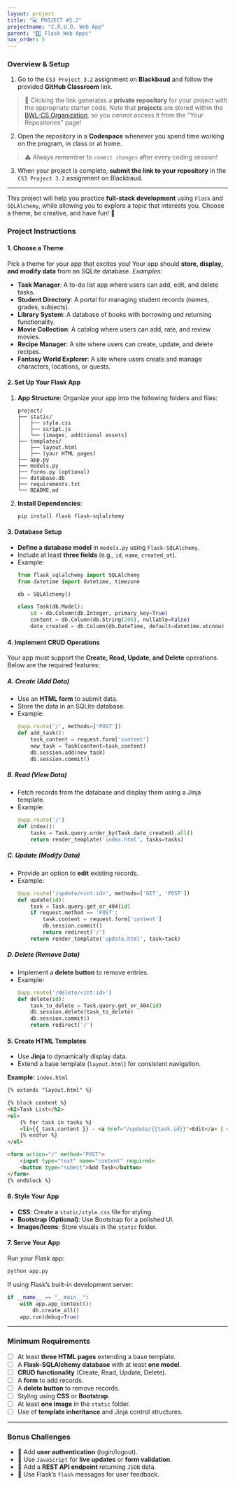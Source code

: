 ```yaml
---
layout: project
title: "💻 PROJECT #3.2"
projectname: "C.R.U.D. Web App"
parent: "3️⃣ Flask Web Apps"
nav_order: 5
---
```


### Overview & Setup

<div class="setup" markdown="block">

1. Go to the `CS3 Project 3.2` assignment on **Blackbaud** and follow the provided **GitHub Classroom** link.
  > 📁 Clicking the link generates a **private repository** for your project with the appropriate starter code. Note that **projects** are stored within the [BWL-CS Organization](https://github.com/BWL-CS), so you _cannot_ access it from the "Your Repositories" page!
2. Open the repository in a **Codespace** whenever you spend time working on the program, in class or at home. 
  > ⚠️ Always remember to `commit changes` after every coding session!
3. When your project is complete, **submit the link to your repository** in the `CS3 Project 3.2` assignment on Blackbaud.

</div>

---

This project will help you practice **full-stack development** using `Flask` and `SQLAlchemy`, while allowing you to explore a topic that interests you. Choose a theme, be creative, and have fun! 🚀

### **Project Instructions**

#### **1. Choose a Theme**
Pick a theme for your app that excites you! Your app should **store, display, and modify data** from an SQLite database. _Examples:_

- **Task Manager**: A to-do list app where users can add, edit, and delete tasks.
- **Student Directory**: A portal for managing student records (names, grades, subjects).
- **Library System**: A database of books with borrowing and returning functionality.
- **Movie Collection**: A catalog where users can add, rate, and review movies.
- **Recipe Manager**: A site where users can create, update, and delete recipes.
- **Fantasy World Explorer**: A site where users create and manage characters, locations, or quests.

#### **2. Set Up Your Flask App**
1. **App Structure**: Organize your app into the following folders and files:
    ```
    project/
    ├── static/
    │   ├── style.css
    │   ├── script.js
    │   └── (images, additional assets)
    ├── templates/
    │   ├── layout.html
    │   ├── (your HTML pages)
    ├── app.py
    ├── models.py
    ├── forms.py (optional)
    ├── database.db
    ├── requirements.txt
    └── README.md
    ```

2. **Install Dependencies**:
   ```bash
   pip install flask flask-sqlalchemy
   ```

#### **3. Database Setup**
- **Define a database model** in `models.py` using `Flask-SQLAlchemy`.
- Include at least **three fields** (e.g., `id`, `name`, `created_at`).
- Example:
   ```python
   from flask_sqlalchemy import SQLAlchemy
   from datetime import datetime, timezone

   db = SQLAlchemy()

   class Task(db.Model):
       id = db.Column(db.Integer, primary_key=True)
       content = db.Column(db.String(200), nullable=False)
       date_created = db.Column(db.DateTime, default=datetime.utcnow)
   ```

#### **4. Implement CRUD Operations**
Your app must support the **Create, Read, Update, and Delete** operations. Below are the required features:

##### **A. Create (Add Data)**
- Use an **HTML form** to submit data.
- Store the data in an SQLite database.
- Example:
   ```python
   @app.route('/', methods=['POST'])
   def add_task():
       task_content = request.form['content']
       new_task = Task(content=task_content)
       db.session.add(new_task)
       db.session.commit()
   ```

##### **B. Read (View Data)**
- Fetch records from the database and display them using a Jinja template.
- Example:
   ```python
   @app.route('/')
   def index():
       tasks = Task.query.order_by(Task.date_created).all()
       return render_template('index.html', tasks=tasks)
   ```

##### **C. Update (Modify Data)**
- Provide an option to **edit** existing records.
- Example:
   ```python
   @app.route('/update/<int:id>', methods=['GET', 'POST'])
   def update(id):
       task = Task.query.get_or_404(id)
       if request.method == 'POST':
           task.content = request.form['content']
           db.session.commit()
           return redirect('/')
       return render_template('update.html', task=task)
   ```

##### **D. Delete (Remove Data)**
- Implement a **delete button** to remove entries.
- Example:
   ```python
   @app.route('/delete/<int:id>')
   def delete(id):
       task_to_delete = Task.query.get_or_404(id)
       db.session.delete(task_to_delete)
       db.session.commit()
       return redirect('/')
   ```

#### **5. Create HTML Templates**
- Use **Jinja** to dynamically display data.
- Extend a base template (`layout.html`) for consistent navigation.

**Example:** `index.html`
```html
{% extends "layout.html" %}

{% block content %}
<h2>Task List</h2>
<ul>
    {% for task in tasks %}
    <li>{{ task.content }} - <a href="/update/{{task.id}}">Edit</a> | <a href="/delete/{{task.id}}">Delete</a></li>
    {% endfor %}
</ul>

<form action="/" method="POST">
    <input type="text" name="content" required>
    <button type="submit">Add Task</button>
</form>
{% endblock %}
```

#### **6. Style Your App**
- **CSS**: Create a `static/style.css` file for styling.
- **Bootstrap (Optional)**: Use Bootstrap for a polished UI.
- **Images/Icons**: Store visuals in the `static` folder.

#### **7. Serve Your App**
Run your Flask app:
```bash
python app.py
```
If using Flask’s built-in development server:
```python
if __name__ == "__main__":
    with app.app_context():
        db.create_all()
    app.run(debug=True)
```

---

### Minimum Requirements
- [ ] At least **three HTML pages** extending a base template.  
- [ ] A **Flask-SQLAlchemy database** with at least **one model**.  
- [ ] **CRUD functionality** (Create, Read, Update, Delete).  
- [ ] A **form** to add records.  
- [ ] A **delete button** to remove records.  
- [ ] Styling using **CSS** or **Bootstrap**.  
- [ ] At least **one image** in the `static` folder.  
- [ ] Use of **template inheritance** and Jinja control structures.  

---

### Bonus Challenges
- 🎯 Add **user authentication** (login/logout).  
- 🎯 Use `JavaScript` for **live updates** or **form validation**.  
- 🎯 Add a **REST API endpoint** returning `JSON` data.  
- 🎯 Use Flask’s `flash` messages for user feedback.  
